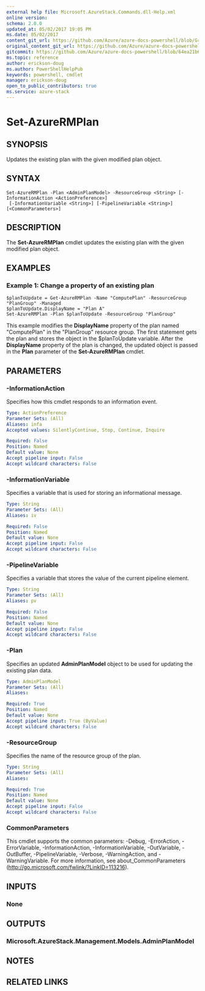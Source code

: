 ```yaml
---
external help file: Microsoft.AzureStack.Commands.dll-Help.xml
online version:
schema: 2.0.0
updated_at: 05/02/2017 19:05 PM
ms.date: 05/02/2017
content_git_url: https://github.com/Azure/azure-docs-powershell/blob/Graham71298/azureps-cmdlets-docs/AzureStack/AzureRM.AzureStackAdmin/v0.10.6/Set-AzureRMPlan.md
original_content_git_url: https://github.com/Azure/azure-docs-powershell/blob/Graham71298/azureps-cmdlets-docs/AzureStack/AzureRM.AzureStackAdmin/v0.10.6/Set-AzureRMPlan.md
gitcommit: https://github.com/Azure/azure-docs-powershell/blob/64ea21b6f9d300bac04d2df45c463f94a5e389b4
ms.topic: reference
author: erickson-doug
ms.author: PowerShellHelpPub
keywords: powershell, cmdlet
manager: erickson-doug
open_to_public_contributors: true
ms.service: azure-stack
---
```


# Set-AzureRMPlan

## SYNOPSIS
Updates the existing plan with the given modified plan object.

## SYNTAX

```
Set-AzureRMPlan -Plan <AdminPlanModel> -ResourceGroup <String> [-InformationAction <ActionPreference>]
 [-InformationVariable <String>] [-PipelineVariable <String>] [<CommonParameters>]
```

## DESCRIPTION
The **Set-AzureRMPlan** cmdlet updates the existing plan with the given modified plan object.

## EXAMPLES

### Example 1: Change a property of an existing plan
```
$planToUpdate = Get-AzureRMPlan -Name "ComputePlan" -ResourceGroup "PlanGroup" -Managed
$planToUpdate.DisplayName = "Plan A"
Set-AzureRMPlan -Plan $planToUpdate -ResourceGroup "PlanGroup"
```

This example modifies the **DisplayName** property of the plan named "ComputePlan" in the "PlanGroup" resource group.
The first statement gets the plan and stores the object in the $planToUpdate variable.
After the **DisplayName** property of the plan is changed, the updated object is passed in the **Plan** parameter of the **Set-AzureRMPlan** cmdlet.

## PARAMETERS

### -InformationAction
Specifies how this cmdlet responds to an information event.

```yaml
Type: ActionPreference
Parameter Sets: (All)
Aliases: infa
Accepted values: SilentlyContinue, Stop, Continue, Inquire

Required: False
Position: Named
Default value: None
Accept pipeline input: False
Accept wildcard characters: False
```

### -InformationVariable
Specifies a variable that is used for storing an informational message.

```yaml
Type: String
Parameter Sets: (All)
Aliases: iv

Required: False
Position: Named
Default value: None
Accept pipeline input: False
Accept wildcard characters: False
```

### -PipelineVariable
Specifies a variable that stores the value of the current pipeline element.

```yaml
Type: String
Parameter Sets: (All)
Aliases: pv

Required: False
Position: Named
Default value: None
Accept pipeline input: False
Accept wildcard characters: False
```

### -Plan
Specifies an updated **AdminPlanModel** object to be used for updating the existing plan data.

```yaml
Type: AdminPlanModel
Parameter Sets: (All)
Aliases:

Required: True
Position: Named
Default value: None
Accept pipeline input: True (ByValue)
Accept wildcard characters: False
```

### -ResourceGroup
Specifies the name of the resource group of the plan.

```yaml
Type: String
Parameter Sets: (All)
Aliases:

Required: True
Position: Named
Default value: None
Accept pipeline input: False
Accept wildcard characters: False
```

### CommonParameters
This cmdlet supports the common parameters: -Debug, -ErrorAction, -ErrorVariable, -InformationAction, -InformationVariable, -OutVariable, -OutBuffer, -PipelineVariable, -Verbose, -WarningAction, and -WarningVariable. For more information, see about_CommonParameters (http://go.microsoft.com/fwlink/?LinkID=113216).

## INPUTS

### None

## OUTPUTS

### Microsoft.AzureStack.Management.Models.AdminPlanModel

## NOTES

## RELATED LINKS
